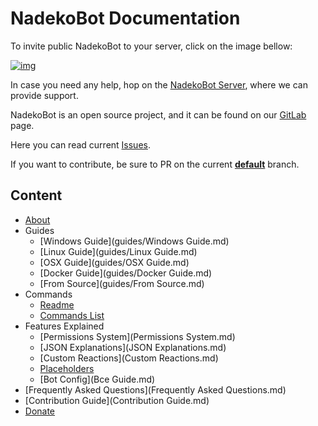 # NadekoBot Documentation

To invite public NadekoBot to your server, click on the image bellow:

[![img][img]](https://discordapp.com/oauth2/authorize?client_id=170254782546575360&scope=bot&permissions=66186303)

In case you need any help, hop on the [NadekoBot Server][NadekoBot Server], where we can provide support.

NadekoBot is an open source project, and it can be found on our [GitLab][GitLab] page.

Here you can read current [Issues][Issues].

If you want to contribute, be sure to PR on the current **[default][repo]** branch.

## Content

- [About](about.md)
- Guides
    - [Windows Guide](guides/Windows Guide.md)
    - [Linux Guide](guides/Linux Guide.md)
    - [OSX Guide](guides/OSX Guide.md)
    - [Docker Guide](guides/Docker Guide.md)
    - [From Source](guides/From Source.md)
- Commands
    - [Readme](Readme.md)
    - [Commands List][cmd_list]
- Features Explained
    - [Permissions System](Permissions System.md)
    - [JSON Explanations](JSON Explanations.md)
    - [Custom Reactions](Custom Reactions.md)
    - [Placeholders](Placeholders.md)
    - [Bot Config](Bce Guide.md)
- [Frequently Asked Questions](Frequently Asked Questions.md)
- [Contribution Guide](Contribution Guide.md)
- [Donate](Donate.md)

[img]: https://cdn.discordapp.com/attachments/202743183774318593/210580315381563392/discord.png
[NadekoBot Server]: https://discord.gg/nadekobot
[GitLab]: https://gitlab.com/Kwoth/nadekobot
[Issues]: https://gitlab.com/Kwoth/nadekobot/issues
[repo]: https://gitlab.com/Kwoth/nadekobot/tree/1.9
[cmd_list]: https://nadeko.bot/commands
